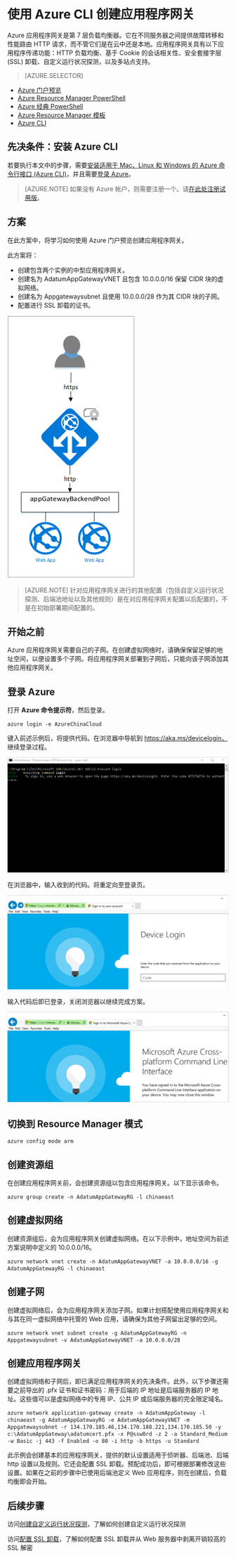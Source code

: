 <properties
   pageTitle="在 Resource Manager 中使用 Azure CLI 创建应用程序网关 | Azure"
   description="了解如何在 Resource Manager 中使用 Azure CLI 创建应用程序网关"
   services="application-gateway"
   documentationCenter="na"
   authors="georgewallace"
   manager="carmonm"
   editor=""
   tags="azure-resource-manager"
/>  

<tags  
   ms.service="application-gateway"
   ms.devlang="na"
   ms.topic="article"
   ms.tgt_pltfrm="na"
   ms.workload="infrastructure-services"
   ms.date="09/09/2016"
   wacn.date="10/17/2016"
   ms.author="gwallace" />  


# 使用 Azure CLI 创建应用程序网关

Azure 应用程序网关是第 7 层负载均衡器。它在不同服务器之间提供故障转移和性能路由 HTTP 请求，而不管它们是在云中还是本地。应用程序网关具有以下应用程序传递功能：HTTP 负载均衡、基于 Cookie 的会话相关性、安全套接字层 (SSL) 卸载、自定义运行状况探测，以及多站点支持。

> [AZURE.SELECTOR]
- [Azure 门户预览](/documentation/articles/application-gateway-create-gateway-portal/)
- [Azure Resource Manager PowerShell](/documentation/articles/application-gateway-create-gateway-arm/)
- [Azure 经典 PowerShell](/documentation/articles/application-gateway-create-gateway/)
- [Azure Resource Manager 模板](/documentation/articles/application-gateway-create-gateway-arm-template/)
- [Azure CLI](/documentation/articles/application-gateway-create-gateway-cli/)

## 先决条件：安装 Azure CLI

若要执行本文中的步骤，需要[安装适用于 Mac、Linux 和 Windows 的 Azure 命令行接口 (Azure CLI)](/documentation/articles/xplat-cli-install/)，并且需要[登录 Azure](/documentation/articles/xplat-cli-connect/)。

> [AZURE.NOTE] 如果没有 Azure 帐户，则需要注册一个。请[在此处注册试用版](/documentation/articles/sign-up-organization/)。

## 方案

在此方案中，将学习如何使用 Azure 门户预览创建应用程序网关。

此方案将：

- 创建包含两个实例的中型应用程序网关。
- 创建名为 AdatumAppGatewayVNET 且包含 10.0.0.0/16 保留 CIDR 块的虚拟网络。
- 创建名为 Appgatewaysubnet 且使用 10.0.0.0/28 作为其 CIDR 块的子网。
- 配置进行 SSL 卸载的证书。

![方案示例][scenario]  


>[AZURE.NOTE] 针对应用程序网关进行的其他配置（包括自定义运行状况探测、后端池地址以及其他规则）是在对应用程序网关配置以后配置的，不是在初始部署期间配置的。

## 开始之前

Azure 应用程序网关需要自己的子网。在创建虚拟网络时，请确保保留足够的地址空间，以便设置多个子网。将应用程序网关部署到子网后，只能向该子网添加其他应用程序网关。

## 登录 Azure

打开 **Azure 命令提示符**，然后登录。

    azure login -e AzureChinaCloud

键入前述示例后，将提供代码。在浏览器中导航到 https://aka.ms/devicelogin， 继续登录过程。

![显示设备登录信息的 cmd][1]  


在浏览器中，输入收到的代码。将重定向至登录页。

![用于输入代码的浏览器][2]  


输入代码后即已登录，关闭浏览器以继续完成方案。

![已成功登录][3]  


## 切换到 Resource Manager 模式

    azure config mode arm

## 创建资源组

在创建应用程序网关前，会创建资源组以包含应用程序网关。以下显示该命令。

    azure group create -n AdatumAppGatewayRG -l chinaeast

## 创建虚拟网络

创建资源组后，会为应用程序网关创建虚拟网络。在以下示例中，地址空间为前述方案说明中定义的 10.0.0.0/16。

    azure network vnet create -n AdatumAppGatewayVNET -a 10.0.0.0/16 -g AdatumAppGatewayRG -l chinaeast

## 创建子网

创建虚拟网络后，会为应用程序网关添加子网。如果计划搭配使用应用程序网关和与其在同一虚拟网络中托管的 Web 应用，请确保为其他子网留出足够的空间。

    azure network vnet subnet create -g AdatumAppGatewayRG -n Appgatewaysubnet -v AdatumAppGatewayVNET -a 10.0.0.0/28 

## 创建应用程序网关

创建虚拟网络和子网后，即已满足应用程序网关的先决条件。此外，以下步骤还需要之前导出的 .pfx 证书和证书密码：用于后端的 IP 地址是后端服务器的 IP 地址。这些值可以是虚拟网络中的专用 IP、公共 IP 或后端服务器的完全限定域名。

    azure network application-gateway create -n AdatumAppGateway -l chinaeast -g AdatumAppGatewayRG -e AdatumAppGatewayVNET -m Appgatewaysubnet -r 134.170.185.46,134.170.188.221,134.170.185.50 -y c:\AdatumAppGateway\adatumcert.pfx -x P@ssw0rd -z 2 -a Standard_Medium -w Basic -j 443 -f Enabled -o 80 -i http -b https -u Standard



此示例会创建基本的应用程序网关，提供的默认设置适用于侦听器、后端池、后端 http 设置以及规则。它还会配置 SSL 卸载。预配成功后，即可根据部署修改这些设置。如果在之前的步骤中已使用后端池定义 Web 应用程序，则在创建后，负载均衡即会开始。

## 后续步骤

访问[创建自定义运行状况探测](/documentation/articles/application-gateway-create-probe-portal/)，了解如何创建自定义运行状况探测

访问[配置 SSL 卸载](/documentation/articles/application-gateway-ssl-arm/)，了解如何配置 SSL 卸载并从 Web 服务器中剥离开销较高的 SSL 解密

<!--Image references-->


[scenario]: ./media/application-gateway-create-gateway-cli/scenario.png
[1]: ./media/application-gateway-create-gateway-cli/figure1.png
[2]: ./media/application-gateway-create-gateway-cli/figure2.png
[3]: ./media/application-gateway-create-gateway-cli/figure3.png

<!---HONumber=Mooncake_1010_2016-->